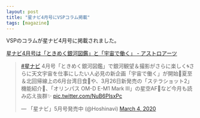 ```yaml
---
layout: post
title: "星ナビ4月号にVSPコラム掲載"
tags: [magazine]
---
```


VSPのコラムが星ナビ4月号に掲載されました。

[星ナビ4月号は「ときめく銀河図鑑」と「宇宙で働く」 - アストロアーツ](https://www.astroarts.co.jp/article/hl/a/11126_hoshinavi)

<blockquote class="twitter-tweet"><p lang="ja" dir="ltr"><a href="https://twitter.com/hashtag/%E6%98%9F%E3%83%8A%E3%83%93?src=hash&amp;ref_src=twsrc%5Etfw">#星ナビ</a> 4月号「ときめく銀河図鑑」で銀河観望＆撮影がさらに楽しく🌀さらに天文宇宙を仕事にしたい人必見の新企画「宇宙で働く」が開始🚀夏至＆北回帰線上の6月台湾日食🌅や、3月26日新発売の「ステラショット2」機能紹介📸、「オリンパス OM-D E-M1 Mark III」の星空AF🌟など今月も読み応え抜群✨ <a href="https://t.co/NuB6PIsxPc">pic.twitter.com/NuB6PIsxPc</a></p>&mdash; 「星ナビ」5月号発売中 (@Hoshinavi) <a href="https://twitter.com/Hoshinavi/status/1235044247725731842?ref_src=twsrc%5Etfw">March 4, 2020</a></blockquote> <script async src="https://platform.twitter.com/widgets.js" charset="utf-8"></script>
